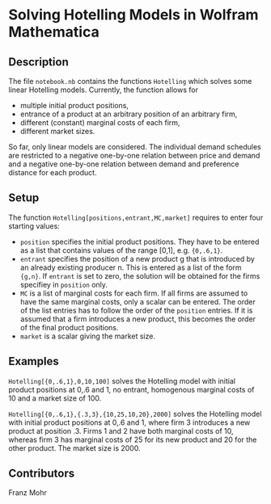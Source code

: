 # Solving Hotelling Models in Wolfram Mathematica
## Description
The file <code>notebook.nb</code> contains the functions <code>Hotelling</code> which solves some linear Hotelling models. Currently, the function allows for
- multiple initial product positions,
- entrance of a product at an arbitrary position of an arbitrary firm,
- different (constant) marginal costs of each firm,
- different market sizes.

So far, only linear models are considered. The individual demand schedules are restricted to a negative one-by-one relation between price and demand and a negative one-by-one relation between demand and preference distance for each product.

## Setup
The function <code>Hotelling[positions,entrant,MC,market]</code> requires to enter four starting values:
- <code>position</code> specifies the initial product positions. They have to be entered as a list that contains values of the range [0,1], e.g. <code>{0,.6,1}</code>.
- <code>entrant</code> specifies the position of a new product g that is introduced by an already existing producer n. This is entered as a list of the form <code>{g,n}</code>. If <code>entrant</code> is set to zero, the solution will be obtained for the firms specifiey in <code>position</code> only.
- <code>MC</code> is a list of marginal costs for each firm. If all firms are assumed to have the same marginal costs, only a scalar can be entered. The order of the list entries has to follow the order of the <code>position</code> entries. If it is assumed that a firm introduces a new product, this becomes the order of the final product positions.
- <code>market</code> is a scalar giving the market size.

## Examples
<code>Hotelling[{0,.6,1},0,10,100]</code> solves the Hotelling model with initial product positions at 0,.6 and 1, no entrant, homogenous marginal costs of 10 and a market size of 100.

<code>Hotelling[{0,.6,1},{.3,3},{10,25,10,20},2000]</code> solves the Hotelling model with initial product positions at 0,.6 and 1, where firm 3 introduces a new product at position .3. Firms 1 and 2 have both marginal costs of 10, whereas firm 3 has marginal costs of 25 for its new product and 20 for the other product. The market size is 2000.

## Contributors
Franz Mohr

